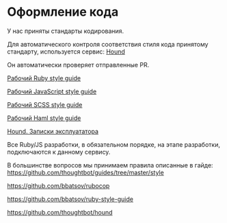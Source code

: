 # Оформление кода

У нас приняты стандарты кодирования.

Для автоматического контроля соответствия стиля кода принятому стандарту, используется сервис: [Hound](http://hound.railsc.ru)

Он автоматически проверяет отправленные PR.

[Рабочий Ruby style guide](http://hound.railsc.ru/style_guides/rubocop.yml)

[Рабочий JavaScript style guide](http://hound.railsc.ru/style_guides/javascript.json)

[Рабочий SCSS style guide](http://hound.railsc.ru/style_guides/scss.yml)

[Рабочий Haml style guide](http://hound.railsc.ru/style_guides/haml.yml)

[Hound. Записки эксплуататора](https://conf.railsc.ru/pages/viewpage.action?pageId=25264403)

Все Ruby/JS разработки, в обязательном порядке, на этапе разработки, подключаются к данному сервису.

В большинстве вопросов мы принимаем правила описанные в гайде:
https://github.com/thoughtbot/guides/tree/master/style

https://github.com/bbatsov/rubocop

https://github.com/bbatsov/ruby-style-guide

https://github.com/thoughtbot/hound
